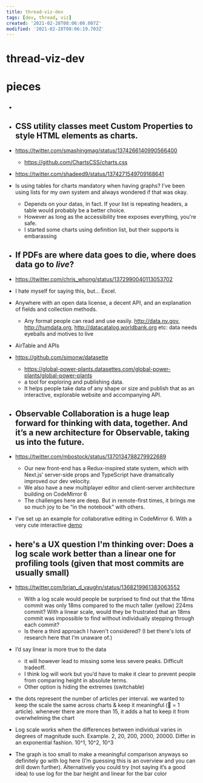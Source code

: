 ```yaml
---
title: thread-viz-dev
tags: [dev, thread, viz]
created: '2021-02-28T08:06:00.007Z'
modified: '2021-02-28T08:06:19.703Z'
---
```


# thread-viz-dev

# pieces

- ## 

- ## CSS utility classes meet Custom Properties to style HTML elements as charts.
- https://twitter.com/smashingmag/status/1374266140990566400
  - https://github.com/ChartsCSS/charts.css

- https://twitter.com/shadeed9/status/1374271549709168641
- Is using tables for charts mandatory when having graphs? I’ve been using lists for my own system and always wondered if that was okay.
  - Depends on your datas, in fact. If your list  is repeating headers, a table would probably be a better choice.
  - However as long as the accessibility tree exposes everything, you're safe. 
  - I started some charts using definition list, but their supports is embarassing

- ## If PDFs are where data goes to die, where does data go to *live*?
- https://twitter.com/chris_whong/status/1372990040113053702
- I hate myself for saying this, but... Excel.
- Anywhere with an open data license, a decent API, and an explanation of fields and collection methods. 
  - Any format people can read and use easily. http://data.ny.gov, http://humdata.org, http://datacatalog.worldbank.org etc: data needs eyeballs and motives to live
- AirTable and APIs
- https://github.com/simonw/datasette
  - https://global-power-plants.datasettes.com/global-power-plants/global-power-plants
  - a tool for exploring and publishing data. 
  - It helps people take data of any shape or size and publish that as an interactive, explorable website and accompanying API.

- ## Observable Collaboration is a huge leap forward for thinking with data, together. And it’s a new architecture for Observable, taking us into the future.
- https://twitter.com/mbostock/status/1370134788279922689
  - Our new front-end has a Redux-inspired state system, which with Next.js’ server-side props and TypeScript have dramatically improved our dev velocity.
  - We also have a new multiplayer editor and client-server architecture  building on CodeMirror 6
  - The challenges here are deep. But in remote-first times, it brings me so much joy to be “in the notebook” with others.
- I've set up an example for collaborative editing in CodeMirror 6. With a very cute interactive [demo](https://codemirror.net/6/examples/collab/)

- ## here's a UX question I'm thinking over: Does a log scale work better than a linear one for profiling tools (given that most commits are usually small)
- https://twitter.com/brian_d_vaughn/status/1368219961383063552
  - With a log scale would people be surprised to find out that the 18ms commit was only 18ms compared to the much taller (yellow) 224ms commit? With a linear scale, would they be frustrated that an 18ms commit was impossible to find without individually stepping through each commit?
  - Is there a third approach I haven't considered? (I bet there's lots of research here that I'm unaware of.)
- I’d say linear is more true to the data
  - it will however lead to missing some less severe peaks. Difficult tradeoff. 
  - I think log will work but you’d have to make it clear to prevent people from comparing height in absolute terms. 
  - Other option is hiding the extremes (switchable)
- the dots represent the number of articles per interval. we wanted to keep the scale the same across charts & keep it meaningful (🔵 = 1 article). whenever there are more than 15, it adds a hat to keep it from overwhelming the chart
- Log scale works when the differences between individual varies in degrees of magnitude such. Example. 2, 20, 200, 2000, 20000. Differ in an exponential fashion. 10^1, 10^2, 10^3
- The graph is too small to make a meaningful comparison anyways so definitely go with log here (I’m guessing this is an overview and you can drill down further). Alternatively you could try (not saying it’s a good idea) to use log for the bar height and linear for the bar color
